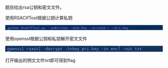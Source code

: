 题目给出rsa公钥和密文文件。

使用RSACtfTool根据公钥计算私钥

![深度截图_选择区域_20190705161842](img/clip_image002.png)

使用openssl根据公钥和私钥解开密文文件

![深度截图_选择区域_20190705162156](img/clip_image003.png)

打开输出的明文文件txt即可得到flag